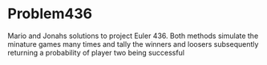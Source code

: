 Problem436
==========

Mario and Jonahs solutions to project Euler 436. Both methods simulate the minature games many times and tally the winners and loosers subsequently returning a probability of player two being successful
